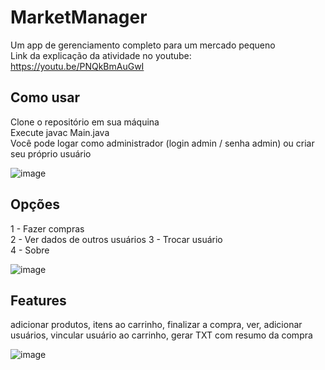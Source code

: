 # MarketManager
Um app de gerenciamento completo para um mercado pequeno  
Link da explicação da atividade no youtube: https://youtu.be/PNQkBmAuGwI

Como usar
--------------------------

Clone o repositório em sua máquina  
Execute javac Main.java  
Você pode logar como administrador (login admin / senha admin) ou criar seu próprio usuário  

![image](https://user-images.githubusercontent.com/70555750/189418588-cda792f6-2ccb-42fd-857c-27c25b883e9b.png)


Opções
--------------------------
1 - Fazer compras  
2 - Ver dados de outros usuários
3 - Trocar usuário  
4 - Sobre  

![image](https://user-images.githubusercontent.com/70555750/189418622-11d11230-edac-4413-981a-0b9fa904ae56.png)


Features
-----------------------
adicionar produtos, itens ao carrinho, finalizar a compra, ver, adicionar usuários, vincular usuário ao carrinho, gerar TXT com resumo da compra

![image](https://user-images.githubusercontent.com/70555750/189418647-c454583e-485b-4e9f-9476-0337c3040852.png)
